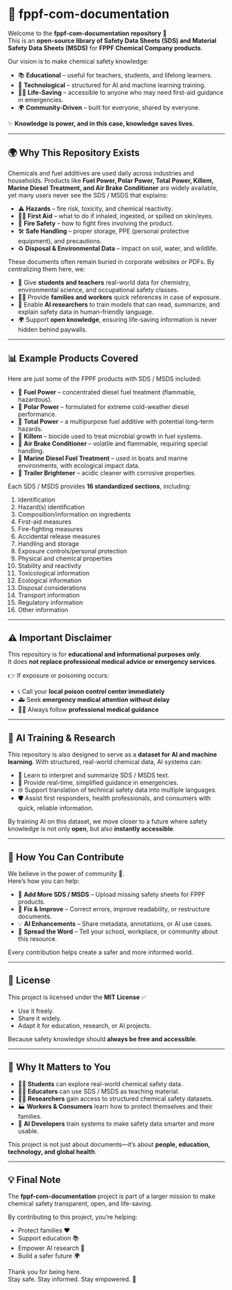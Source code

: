 # 📘 fppf-com-documentation

Welcome to the **fppf-com-documentation repository** 🎉  
This is an **open-source library of Safety Data Sheets (SDS) and Material Safety Data Sheets (MSDS)** for **FPPF Chemical Company products**.

Our vision is to make chemical safety knowledge:

- 📚 **Educational** – useful for teachers, students, and lifelong learners.
- 🤖 **Technological** – structured for AI and machine learning training.
- 🧑‍⚕️ **Life-Saving** – accessible to anyone who may need first-aid guidance in emergencies.
- 🌍 **Community-Driven** – built for everyone, shared by everyone.

✨ **Knowledge is power, and in this case, knowledge saves lives.**

---

## 🌍 Why This Repository Exists

Chemicals and fuel additives are used daily across industries and households. Products like **Fuel Power, Polar Power, Total Power, Killem, Marine Diesel Treatment, and Air Brake Conditioner** are widely available, yet many users never see the SDS / MSDS that explains:

- ⚠️ **Hazards** – fire risk, toxicity, and chemical reactivity.
- 🧑‍⚕️ **First Aid** – what to do if inhaled, ingested, or spilled on skin/eyes.
- 🧯 **Fire Safety** – how to fight fires involving the product.
- 🛠️ **Safe Handling** – proper storage, PPE (personal protective equipment), and precautions.
- ♻️ **Disposal & Environmental Data** – impact on soil, water, and wildlife.

These documents often remain buried in corporate websites or PDFs. By centralizing them here, we:

- 🏫 Give **students and teachers** real-world data for chemistry, environmental science, and occupational safety classes.
- 🧑‍⚕️ Provide **families and workers** quick references in case of exposure.
- 🤖 Enable **AI researchers** to train models that can read, summarize, and explain safety data in human-friendly language.
- 🌍 Support **open knowledge**, ensuring life-saving information is never hidden behind paywalls.

---

## 📊 Example Products Covered

Here are just some of the FPPF products with SDS / MSDS included:

- 🔹 **Fuel Power** – concentrated diesel fuel treatment (flammable, hazardous).
- 🔹 **Polar Power** – formulated for extreme cold-weather diesel performance.
- 🔹 **Total Power** – a multipurpose fuel additive with potential long-term hazards.
- 🔹 **Killem** – biocide used to treat microbial growth in fuel systems.
- 🔹 **Air Brake Conditioner** – volatile and flammable, requiring special handling.
- 🔹 **Marine Diesel Fuel Treatment** – used in boats and marine environments, with ecological impact data.
- 🔹 **Trailer Brightener** – acidic cleaner with corrosive properties.

Each SDS / MSDS provides **16 standardized sections**, including:

1. Identification
2. Hazard(s) identification
3. Composition/information on ingredients
4. First-aid measures
5. Fire-fighting measures
6. Accidental release measures
7. Handling and storage
8. Exposure controls/personal protection
9. Physical and chemical properties
10. Stability and reactivity
11. Toxicological information
12. Ecological information
13. Disposal considerations
14. Transport information
15. Regulatory information
16. Other information

---

## ⚠️ Important Disclaimer

This repository is for **educational and informational purposes only**.  
It does **not replace professional medical advice or emergency services**.

👉 If exposure or poisoning occurs:

- 📞 Call your **local poison control center immediately**
- 🚑 Seek **emergency medical attention without delay**
- 👨‍⚕️ Always follow **professional medical guidance**

---

## 🤖 AI Training & Research

This repository is also designed to serve as a **dataset for AI and machine learning**. With structured, real-world chemical data, AI systems can:

- 🧠 Learn to interpret and summarize SDS / MSDS text.
- 💬 Provide real-time, simplified guidance in emergencies.
- 🌐 Support translation of technical safety data into multiple languages.
- 🛡️ Assist first responders, health professionals, and consumers with quick, reliable information.

By training AI on this dataset, we move closer to a future where safety knowledge is not only **open**, but also **instantly accessible**.

---

## 🤝 How You Can Contribute

We believe in the power of community 🌟.  
Here’s how you can help:

- 📝 **Add More SDS / MSDS** – Upload missing safety sheets for FPPF products.
- 🔎 **Fix & Improve** – Correct errors, improve readability, or restructure documents.
- 💡 **AI Enhancements** – Share metadata, annotations, or AI use cases.
- 📢 **Spread the Word** – Tell your school, workplace, or community about this resource.

Every contribution helps create a safer and more informed world.

---

## 📜 License

This project is licensed under the **MIT License** ✅

- Use it freely.
- Share it widely.
- Adapt it for education, research, or AI projects.

Because safety knowledge should **always be free and accessible**.

---

## 🌟 Why It Matters to You

- 🧑‍🎓 **Students** can explore real-world chemical safety data.
- 🧑‍🏫 **Educators** can use SDS / MSDS as teaching material.
- 👩‍🔬 **Researchers** gain access to structured chemical safety datasets.
- 🏭 **Workers & Consumers** learn how to protect themselves and their families.
- 🤖 **AI Developers** train systems to make safety data smarter and more usable.

This project is not just about documents—it’s about **people, education, technology, and global health**.

---

## 💡 Final Note

The **fppf-com-documentation** project is part of a larger mission to make chemical safety transparent, open, and life-saving.

By contributing to this project, you’re helping:

- Protect families ❤️
- Support education 📚
- Empower AI research 🤖
- Build a safer future 🌍

Thank you for being here.  
Stay safe. Stay informed. Stay empowered. 🌟
